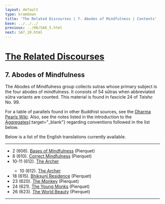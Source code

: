 ```yaml
---
layout: default
type: kramdown
title: 'The Related Discourses | 7. Abodes of Mindfulness | Contents'
base: ../../../
previous: ../06/SA6_5.html
next: SA7_10.html
---
```


# [The Related Discourses](../index.html)
## 7. Abodes of Mindfulness

The Abodes of Mindfulness group collects sutras whose primary subject is the four abodes of mindfulness. It consists of 54 sūtras when abbreviated sūtra variants are counted. This material is found in fascicle 24 of <em>Taisho</em> No. 99.

For a table of parallels found in other Buddhist sources, see the [Dharma Pearls Wiki](https://dharmapearls.net/dharmabase/index.php/Abodes_of_Mindfulness_Sa%E1%B9%83yukta). Also, see the notes listed in the introduction to the [Aggregates](../01/index.html){:target="_blank"} regarding conventions followed in the list below.

Below is a list of the English translations currently available.

---

<ul class="list-style-none">
  <li>2 (606). <a href="https://suttacentral.net/sa606/en/pierquet" target="_blank">Bases of Mindfulness</a> (Pierquet)</li>
      <!--
          <li>3. Planting a Tree <span class="links">[T 99.607]</span></li>
          <li>4. Planting a Tree <span class="links">[T 99.608]</span></li>
          <li>5. Planting a Tree <span class="links">[T 99.609]</span></li>
          <li>6. Planting a Tree <span class="links">[T 99.610]</span></li>
          <li>7. Planting a Tree <span class="links">[T 99.610]</span></li>
      -->
  <li>8 (610). <a href="https://suttacentral.net/sa610/en/pierquet" target="_blank">Correct Mindfulness</a> (Pierquet)</li>
      <!--
      <li>9. Subsiding <span class="links">[T 99.611]</span></li>-->
  <li>10-11 (612). <a href="SA7_10-11.html">The Archer</a></li>
          <ul>
            <li>10 (612). <a href="SA7_10.html">The Archer</a></li>
            <!-- 11 (612). <a href="SA7_10.html">The Archer</a></li>-->
          </ul>
      <!--    <li>11. Planting a Tree <span class="links">[T 99.612]</span></li>
          <li>12. Planting a Tree <span class="links">[T 99.613]</span></li>
          <li>13. Planting a Tree <span class="links">[T 99.613]</span></li>
          <li>14. Planting a Tree <span class="links">[T 99.613]</span></li>
          <li>15. Planting a Tree <span class="links">[T 99.613]</span></li>
          <li>16. Planting a Tree <span class="links">[T 99.613]</span></li>
          <li>17. Planting a Tree <span class="links">[T 99.614]</span></li>
      -->
  <li>18 (615). <a href="https://suttacentral.net/sa615/en/pierquet" target="_blank">Bhikṣuṇī Residence</a> (Pierquet)</li>
      <!--
          <li>19. The Realms <span class="links">[T 99.616]</span></li>
          <li>20. Planting a Tree <span class="links">[T 99.617]</span></li>
          <li>21. Planting a Tree <span class="links">[T 99.618]</span></li>
          <li>22. Planting a Tree <span class="links">[T 99.619]</span></li>
      -->
  <li>23 (620). <a href="https://suttacentral.net/sa620/en/pierquet" target="_blank">The Monkey</a> (Pierquet)</li>
  <li>24 (621). <a href="https://suttacentral.net/sa621/en/pierquet" target="_blank">The Young Monks</a> (Pierquet)</li>
      <!--
          <li>25. Planting a Tree <span class="links">[T 99.622]</span></li>
      -->
  <li>26 (623). <a href="https://suttacentral.net/sa623/en/pierquet" target="_blank">The World Beauty</a> (Pierquet)</li>
      <!--
          <li>27. Planting a Tree <span class="links">[T 99.624]</span></li>
          <li>28. Planting a Tree <span class="links">[T 99.624]</span></li>
          <li>29. Planting a Tree <span class="links">[T 99.625]</span></li>
          <li>30. Planting a Tree <span class="links">[T 99.626]</span></li>
          <li>31. Planting a Tree <span class="links">[T 99.627]</span></li>
          <li>32. Planting a Tree <span class="links">[T 99.628]</span></li>
          <li>33. Planting a Tree <span class="links">[T 99.629]</span></li>
          <li>34. Planting a Tree <span class="links">[T 99.630]</span></li>
          <li>35. Planting a Tree <span class="links">[T 99.631]</span></li>
          <li>36. Planting a Tree <span class="links">[T 99.632]</span></li>
          <li>37. Planting a Tree <span class="links">[T 99.633]</span></li>
          <li>38. Planting a Tree <span class="links">[T 99.634]</span></li>
          <li>39. Planting a Tree <span class="links">[T 99.634]</span></li>
          <li>40. Planting a Tree <span class="links">[T 99.634]</span></li>
          <li>41. Planting a Tree <span class="links">[T 99.634]</span></li>
          <li>42. Planting a Tree <span class="links">[T 99.634]</span></li>
          <li>43. Planting a Tree <span class="links">[T 99.634]</span></li>
          <li>44. Planting a Tree <span class="links">[T 99.634]</span></li>
          <li>45. Planting a Tree <span class="links">[T 99.634]</span></li>
          <li>46. Planting a Tree <span class="links">[T 99.635]</span></li>
          <li>47. Planting a Tree <span class="links">[T 99.635]</span></li>
          <li>48. Planting a Tree <span class="links">[T 99.635]</span></li>
          <li>49. Planting a Tree <span class="links">[T 99.635]</span></li>
          <li>50. Planting a Tree <span class="links">[T 99.635]</span></li>
          <li>51. Planting a Tree <span class="links">[T 99.636]</span></li>
          <li>52. Planting a Tree <span class="links">[T 99.637]</span></li>
          <li>53. Planting a Tree <span class="links">[T 99.638]</span></li>
          <li>54. Planting a Tree <span class="links">[T 99.639]</span></li>
      -->
</ul>

---